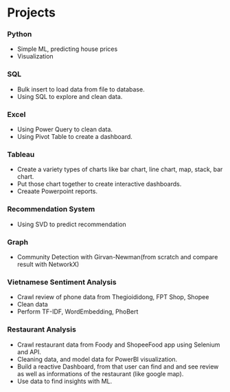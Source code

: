 # Projects

### Python 
- Simple ML, predicting house prices
- Visualization

### SQL 
- Bulk insert to load data from file to database.
- Using SQL to explore and clean data.

### Excel
- Using Power Query to clean data.
- Using Pivot Table to create a dashboard.

### Tableau
- Create a variety types of charts like bar chart, line chart, map, stack, bar chart.
- Put those chart together to create interactive dashboards.
- Creaate Powerpoint reports.

### Recommendation System
- Using SVD to predict recommendation

### Graph 
- Community Detection with Girvan-Newman(from scratch and compare result with NetworkX)

### Vietnamese Sentiment Analysis
- Crawl review of phone data from Thegioididong, FPT Shop, Shopee
- Clean data 
- Perform TF-IDF, WordEmbedding, PhoBert

### Restaurant Analysis
- Crawl restaurant data from Foody and ShopeeFood app using Selenium and API.
- Cleaning data, and model data for PowerBI visualization.
- Build a reactive Dashboard, from that user can find and and see review as well as informations of the restaurant (like google map).
- Use data to find insights with ML.
